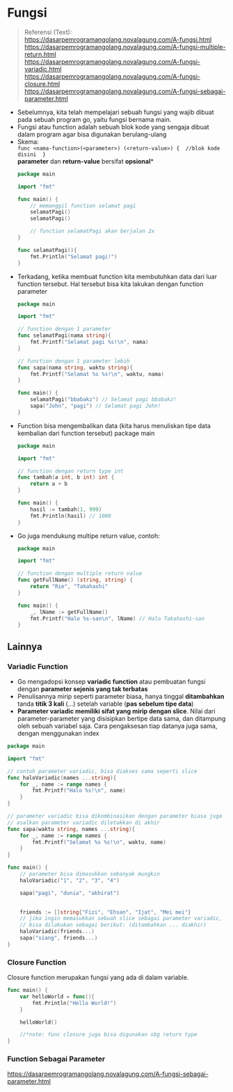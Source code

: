 # Fungsi
> Referensi (Text):  
> https://dasarpemrogramangolang.novalagung.com/A-fungsi.html  
> https://dasarpemrogramangolang.novalagung.com/A-fungsi-multiple-return.html  
> https://dasarpemrogramangolang.novalagung.com/A-fungsi-variadic.html  
> https://dasarpemrogramangolang.novalagung.com/A-fungsi-closure.html  
> https://dasarpemrogramangolang.novalagung.com/A-fungsi-sebagai-parameter.html  

- Sebelumnya, kita telah mempelajari sebuah fungsi yang wajib dibuat pada sebuah program go, yaitu fungsi bernama main.
- Fungsi atau function adalah sebuah blok kode yang sengaja dibuat dalam program agar bisa digunakan berulang-ulang
- Skema:  
    `func <nama-function>(<parameter>) (<return-value>) { 
    //blok kode disini 
    }`  
    **parameter** dan **return-value** bersifat **opsional***
    ```go
    package main

    import "fmt"

    func main() {
        // memanggil function selamat pagi
        selamatPagi() 
        selamatPagi() 

        // function selamatPagi akan berjalan 2x
    }

    func selamatPagi(){
        fmt.Println("Selamat pagi!")
    }
    ```
- Terkadang, ketika membuat function kita membutuhkan data dari luar function tersebut. Hal tersebut bisa kita lakukan dengan function parameter
    ```go
    package main

    import "fmt"

    // function dengan 1 parameter
    func selamatPagi(nama string){
        fmt.Printf("Selamat pagi %s!\n", nama)
    }

    // function dengan 1 parameter lebih
    func sapa(nama string, waktu string){
        fmt.Printf("Selamat %s %s!\n", waktu, nama)
    }

    func main() {
        selamatPagi("bbabakz") // Selamat pagi bbabakz!
        sapa("John", "pagi") // Selamat pagi John!
    }
    ```
- Function bisa mengembalikan data (kita harus menuliskan tipe data kembalian dari function tersebut)
package main
    ```go
    package main

    import "fmt"

    // function dengan return type int
    func tambah(a int, b int) int {
        return a + b
    }

    func main() {
        hasil := tambah(1, 999)
        fmt.Println(hasil) // 1000
    }
    ```
- Go juga mendukung multipe return value, contoh:
    ```go
    package main

    import "fmt"

    // function dengan multiple return value
    func getFullName() (string, string) {
        return "Rie", "Takahashi"
    }

    func main() {
        _, lName := getFullName()
        fmt.Printf("Halo %s-san\n", lName) // Halo Takahashi-san
    }
    ```
## Lainnya
### Variadic Function
- Go mengadopsi konsep **variadic function** atau pembuatan fungsi dengan **parameter sejenis yang tak terbatas**
- Penulisannya mirip seperti parameter biasa, hanya tinggal **ditambahkan** tanda **titik 3 kali** (…) setelah variable (**pas sebelum tipe data**)
- **Parameter variadic memiliki sifat yang mirip dengan slice**. Nilai dari parameter-parameter yang disisipkan bertipe data sama, dan ditampung oleh sebuah variabel saja. Cara pengaksesan tiap datanya juga sama, dengan menggunakan index
```go
package main

import "fmt"

// contoh parameter variadic, bisa diakses sama seperti slice
func haloVariadic(names ...string){
	for _, name := range names {
		fmt.Printf("Halo %s!\n", name)
	}
}

// parameter variadic bisa dikombinasikan dengan parameter biasa juga
// asalkan parameter variadic diletakkan di akhir
func sapa(waktu string, names ...string){
	for _, name := range names {
		fmt.Printf("Selamat %s %s!\n", waktu, name)
	}
}

func main() {
	// parameter bisa dimasukkan sebanyak mungkin
	haloVariadic("1", "2", "3", "4") 

	sapa("pagi", "dunia", "akhirat") 

	
	friends := []string{"Fizi", "Ehsan", "Ijat", "Mei mei"}
	// jika ingin memasukkan sebuah slice sebagai parameter variadic,
	// bisa dilakukan sebagai berikut: (ditambahkan ... diakhir)
	haloVariadic(friends...)
	sapa("siang", friends...)
}
```
### Closure Function
Closure function merupakan fungsi yang ada di dalam variable.
```go
func main() {
	var helloWorld = func(){
		fmt.Println("Hello World!")
	}

	helloWorld()

	//*note: func closure juga bisa digunakan sbg return type
}
```
### Function Sebagai Parameter
https://dasarpemrogramangolang.novalagung.com/A-fungsi-sebagai-parameter.html